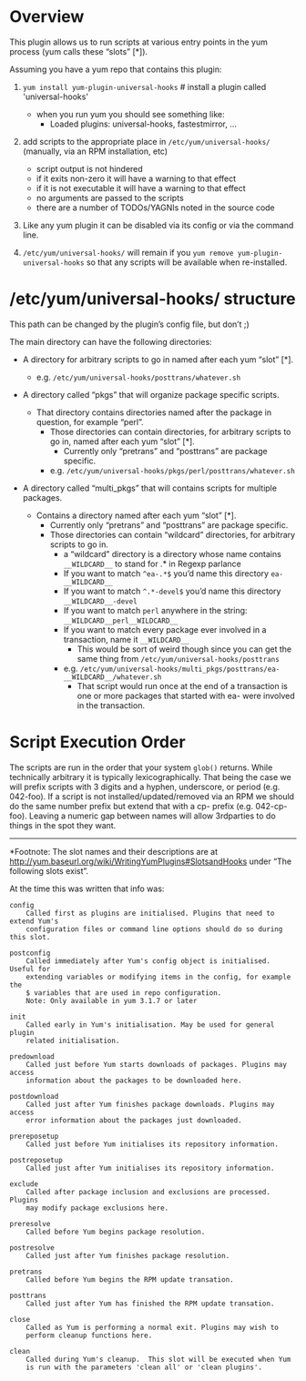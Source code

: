 # Overview

This plugin allows us to run scripts at various entry points in the yum process (yum calls these “slots” [*]).

Assuming you have a yum repo that contains this plugin:

1.  `yum install yum-plugin-universal-hooks` # install a plugin called 'universal-hooks'
    *   when you run yum you should see something like: 
        *   Loaded plugins: universal-hooks, fastestmirror, …

2.  add scripts to the appropriate place in `/etc/yum/universal-hooks/` (manually, via an RPM installation, etc)
    *   script output is not hindered
    *   if it exits non-zero it will have a warning to that effect
    *   if it is not executable it will have a warning to that effect
    *   no arguments are passed to the scripts
    *   there are a number of TODOs/YAGNIs noted in the source code
3.  Like any yum plugin it can be disabled via its config or via the command line.
4.  `/etc/yum/universal-hooks/` will remain if you `yum remove yum-plugin-universal-hooks` so that any scripts will be available when re-installed.

# /etc/yum/universal-hooks/ structure

This path can be changed by the plugin’s config file, but don’t  ;)

The main directory can have the following directories:

*   A directory for arbitrary scripts to go in named after each yum “slot” [*].
    *   e.g. `/etc/yum/universal-hooks/posttrans/whatever.sh`
*   A directory called “pkgs” that will organize package specific scripts.
    *   That directory contains directories named after the package in question, for example “perl”.
        *   Those directories can contain directories, for arbitrary scripts to go in, named after each yum “slot” [*].
            *   Currently only “pretrans” and “posttrans” are package specific.
        *   e.g. `/etc/yum/universal-hooks/pkgs/perl/posttrans/whatever.sh`
            
*   A directory called “multi_pkgs” that will contains scripts for multiple packages.
    *   Contains a directory named after each yum “slot” [*].
        *   Currently only “pretrans” and “posttrans” are package specific.
        *   Those directories can contain “wildcard” directories, for arbitrary scripts to go in.
            *   a “wildcard” directory is a directory whose name contains `__WILDCARD__` to stand for .* in Regexp parlance
            *   If you want to match `^ea-.*$` you’d name this directory `ea-__WILDCARD__`
            *   If you want to match `^.*-devel$` you’d name this directory `__WILDCARD__-devel`
            *   If you want to match `perl` anywhere in the string: `__WILDCARD__perl__WILDCARD__`
            *   If you want to match every package ever involved in a transaction, name it `__WILDCARD__`
                *   This would be sort of weird though since you can get the same thing from `/etc/yum/universal-hooks/posttrans`
            *   e.g. `/etc/yum/universal-hooks/multi_pkgs/posttrans/ea-__WILDCARD__/whatever.sh`
                *   That script would run once at the end of a transaction is one or more packages that started with ea- were involved in the transaction.

# Script Execution Order

The scripts are run in the order that your system `glob()` returns. While technically arbitrary it is typically lexicographically. That being the case we will prefix scripts with 3 digits and a hyphen, underscore, or period (e.g. 042-foo). If a script is not installed/updated/removed via an RPM we should do the same number prefix but extend that with a cp- prefix (e.g. 042-cp-foo). Leaving a numeric gap between names will allow 3rdparties to do things in the spot they want.


* * *


*Footnote: The slot names and their descriptions are at http://yum.baseurl.org/wiki/WritingYumPlugins#SlotsandHooks under “The following slots exist”.

At the time this was written that info was:

```
config
    Called first as plugins are initialised. Plugins that need to extend Yum's
    configuration files or command line options should do so during this slot.

postconfig
    Called immediately after Yum's config object is initialised. Useful for 
    extending variables or modifying items in the config, for example the 
    $ variables that are used in repo configuration. 
    Note: Only available in yum 3.1.7 or later

init
    Called early in Yum's initialisation. May be used for general plugin
    related initialisation.

predownload
    Called just before Yum starts downloads of packages. Plugins may access
    information about the packages to be downloaded here.

postdownload
    Called just after Yum finishes package downloads. Plugins may access
    error information about the packages just downloaded.

prereposetup
    Called just before Yum initialises its repository information.

postreposetup
    Called just after Yum initialises its repository information.

exclude
    Called after package inclusion and exclusions are processed. Plugins
    may modify package exclusions here.

preresolve
    Called before Yum begins package resolution.

postresolve
    Called just after Yum finishes package resolution.

pretrans
    Called before Yum begins the RPM update transation.

posttrans
    Called just after Yum has finished the RPM update transation.

close
    Called as Yum is performing a normal exit. Plugins may wish to
    perform cleanup functions here.

clean
    Called during Yum's cleanup.  This slot will be executed when Yum 
    is run with the parameters 'clean all' or 'clean plugins'.
```
